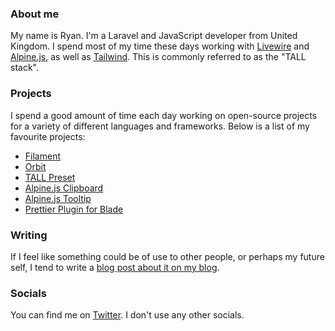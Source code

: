 ### About me

My name is Ryan. I'm a Laravel and JavaScript developer from United Kingdom. I spend most of my time these days working with [Livewire](https://laravel-livewire.com/) and [Alpine.js](https://alpinejs.dev), as well as [Tailwind](https://tailwindcss.com/). This is commonly referred to as the "TALL stack".

### Projects

I spend a good amount of time each day working on open-source projects for a variety of different languages and frameworks. Below is a list of my favourite projects:

* [Filament](https://filamentphp.com/)
* [Orbit](https://github.com/ryangjchandler/orbit)
* [TALL Preset](https://github.com/laravel-frontend-presets/tall)
* [Alpine.js Clipboard](https://github.com/ryangjchandler/alpine-clipboard)
* [Alpine.js Tooltip](https://github.com/ryangjchandler/alpine-tooltip)
* [Prettier Plugin for Blade](https://github.com/ryangjchandler/prettier-plugin-blade)

### Writing

If I feel like something could be of use to other people, or perhaps my future self, I tend to write a [blog post about it on my blog](https://ryangjchandler.co.uk/).

### Socials

You can find me on [Twitter](https://twitter.com/ryangjchandler). I don't use any other socials.
